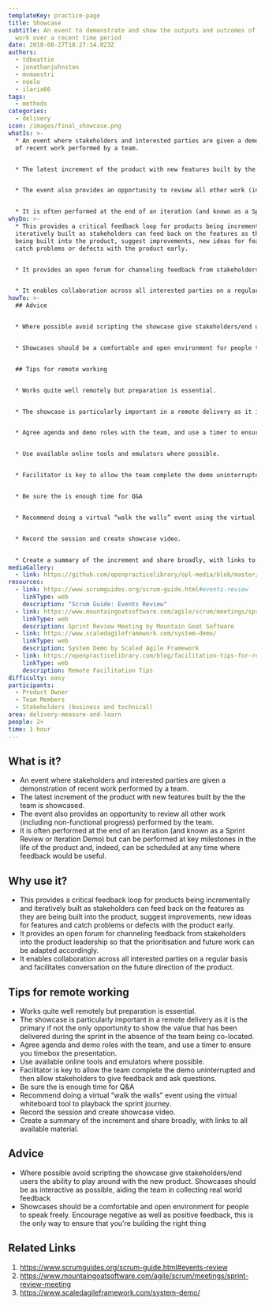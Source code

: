 ```yaml
---
templateKey: practice-page
title: Showcase
subtitle: An event to demonstrate and show the outputs and outcomes of a team's
  work over a recent time period
date: 2018-08-27T18:27:14.023Z
authors:
  - tdbeattie
  - jonathanjohnston
  - mvmaestri
  - noelo
  - ilaria66
tags:
  - methods
categories: 
  - delivery
icon: /images/final_showcase.png
whatIs: >-
  * An event where stakeholders and interested parties are given a demonstration
  of recent work performed by a team.


  * The latest increment of the product with new features built by the the team is showcased.


  * The event also provides an opportunity to review all other work (including non-functional progress) performed by the team.


  * It is often performed at the end of an iteration (and known as a Sprint Review or Iteration Demo) but can be performed at key milestones in the life of the product and, indeed, can be scheduled at any time where feedback would be useful.
whyDo: >-
  * This provides a critical feedback loop for products being incrementally and
  iteratively built as stakeholders can feed back on the features as they are
  being built into the product, suggest improvements, new ideas for features and
  catch problems or defects with the product early.


  * It provides an open forum for channeling feedback from stakeholders into the product leadership so that the prioritisation and future work can be adapted accordingly.


  * It enables collaboration across all interested parties on a regular basis and facilitates conversation on the future direction of the product.
howTo: >-
  ## Advice


  * Where possible avoid scripting the showcase give stakeholders/end users the ability to play around with the new product. Showcases should be as interactive as possible, aiding the team in collecting real world feedback


  * Showcases should be a comfortable and open environment for people to speak freely. Encourage negative as well as positive feedback, this is the only way to ensure that you're building the right thing


  ## Tips for remote working


  * Works quite well remotely but preparation is essential.


  * The showcase is particularly important in a remote delivery as it is the primary if not the only opportunity to show the value that has been delivered during the sprint in the absence of the team being co-located.


  * Agree agenda and demo roles with the team, and use a timer to ensure you timebox the presentation.


  * Use available online tools and emulators where possible.


  * Facilitator is key to allow the team complete the demo uninterrupted and then allow stakeholders to give feedback and ask questions.


  * Be sure the is enough time for Q&A


  * Recommend doing a virtual “walk the walls” event using the virtual whiteboard tool to playback the sprint journey.


  * Record the session and create showcase video.


  * Create a summary of the increment and share broadly, with links to all available material.
mediaGallery:
  - link: https://github.com/openpracticelibrary/opl-media/blob/master/images/Showcase.png?raw=true
resources:
  - link: https://www.scrumguides.org/scrum-guide.html#events-review
    linkType: web
    description: "Scrum Guide: Events Review"
  - link: https://www.mountaingoatsoftware.com/agile/scrum/meetings/sprint-review-meeting
    linkType: web
    description: Sprint Review Meeting by Mountain Goat Software
  - link: https://www.scaledagileframework.com/system-demo/
    linkType: web
    description: System Demo by Scaled Agile Framework
  - link: https://openpracticelibrary.com/blog/facilitation-tips-for-remote-sessions/
    linkType: web
    description: Remote Facilitation Tips
difficulty: easy
participants:
  - Product Owner
  - Team Members
  - Stakeholders (business and technical)
area: delivery-measure-and-learn
people: 2+
time: 1 hour
---
```

## What is it?

- An event where stakeholders and interested parties are given a demonstration of recent work performed by a team.
- The latest increment of the product with new features built by the the team is showcased.
- The event also provides an opportunity to review all other work (including non-functional progress) performed by the team.
- It is often performed at the end of an iteration (and known as a Sprint Review or Iteration Demo) but can be performed at key milestones in the life of the product and, indeed, can be scheduled at any time where feedback would be useful.

## Why use it?

- This provides a critical feedback loop for products being incrementally and iteratively built as stakeholders can feed back on the features as they are being built into the product, suggest improvements, new ideas for features and catch problems or defects with the product early.
- It provides an open forum for channeling feedback from stakeholders into the product leadership so that the prioritisation and future work can be adapted accordingly.
- It enables collaboration across all interested parties on a regular basis and facilitates conversation on the future direction of the product.

## Tips for remote working

- Works quite well remotely but preparation is essential.
- The showcase is particularly important in a remote delivery as it is the primary if not the only opportunity to show the value that has been delivered during the sprint in the absence of the team being co-located.
- Agree agenda and demo roles with the team, and use a timer to ensure you timebox the presentation.
- Use available online tools and emulators where possible.
- Facilitator is key to allow the team complete the demo uninterrupted and then allow stakeholders to give feedback and ask questions.
- Be sure the is enough time for Q&A
- Recommend doing a virtual “walk the walls” event using the virtual whiteboard tool to playback the sprint journey.
- Record the session and create showcase video.
- Create a summary of the increment and share broadly, with links to all available material.

## Advice

- Where possible avoid scripting the showcase give stakeholders/end users the ability to play around with the new product. Showcases should be as interactive as possible, aiding the team in collecting real world feedback
- Showcases should be a comfortable and open environment for people to speak freely. Encourage negative as well as positive feedback, this is the only way to ensure that you're building the right thing

## Related Links

1. https://www.scrumguides.org/scrum-guide.html#events-review
2. https://www.mountaingoatsoftware.com/agile/scrum/meetings/sprint-review-meeting
3. https://www.scaledagileframework.com/system-demo/
